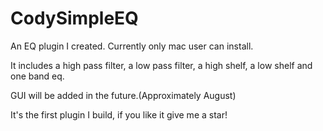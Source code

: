 # CodySimpleEQ

An EQ plugin I created. Currently only mac user can install.

It includes a high pass filter, a low pass filter, a high shelf, a low shelf and one band eq.

GUI will be added in the future.(Approximately August)

It's the first plugin I build, if you like it give me a star!
